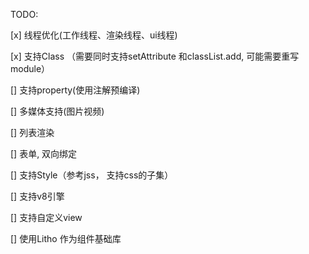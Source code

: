 


TODO:


[x] 线程优化(工作线程、渲染线程、ui线程)

[x] 支持Class （需要同时支持setAttribute 和classList.add, 可能需要重写module）

[] 支持property(使用注解预编译)

[] 多媒体支持(图片视频)

[] 列表渲染

[] 表单, 双向绑定

[] 支持Style（参考jss， 支持css的子集）

[] 支持v8引擎

[] 支持自定义view

[] 使用Litho 作为组件基础库
